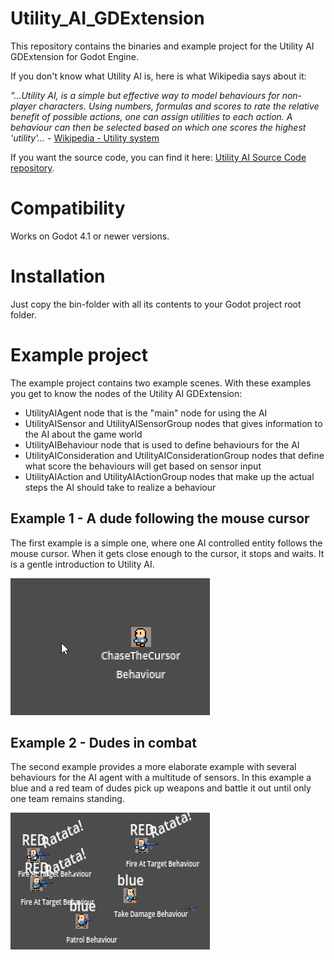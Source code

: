 # Utility_AI_GDExtension
This repository contains the binaries and example project for the Utility AI GDExtension for Godot Engine.

If you don't know what Utility AI is, here is what Wikipedia says about it:

*"...Utility AI, is a simple but effective way to model behaviours for non-player characters. Using numbers, formulas and scores to rate the relative benefit of possible actions, one can assign utilities to each action. A behaviour can then be selected based on which one scores the highest 'utility'...* - [Wikipedia - Utility system](https://en.wikipedia.org/wiki/Utility_system)

If you want the source code, you can find it here: [Utility AI Source Code repository](https://github.com/JarkkoPar/Utility_AI).

# Compatibility
Works on Godot 4.1 or newer versions. 

# Installation
Just copy the bin-folder with all its contents to your Godot project root folder. 

# Example project
The example project contains two example scenes. With these examples you get to know the nodes of the Utility AI GDExtension: 

 * UtilityAIAgent node that is the "main" node for using the AI
 * UtilityAISensor and UtilityAISensorGroup nodes that gives information to the AI about the game world
 * UtilityAIBehaviour node that is used to define behaviours for the AI
 * UtilityAIConsideration and UtilityAIConsiderationGroup nodes that define what score the behaviours will get based on sensor input
 * UtilityAIAction and UtilityAIActionGroup nodes that make up the actual steps the AI should take to realize a behaviour

## Example 1 - A dude following the mouse cursor

The first example is a simple one, where one AI controlled entity follows the mouse cursor. When it gets close enough to the cursor, it stops and waits. It is a gentle introduction to Utility AI. 

![Example 1 - A dude following the mouse cursor](https://raw.githubusercontent.com/JarkkoPar/Utility_AI_GDExtension/main/example_1.png)

## Example 2 - Dudes in combat
The second example provides a more elaborate example with several behaviours for the AI agent with a multitude of sensors. In this example a blue and a red team of dudes pick up weapons and battle it out until only one team remains standing. 

![Example 1 - Dudes in combat](https://raw.githubusercontent.com/JarkkoPar/Utility_AI_GDExtension/main/example_2.png)
